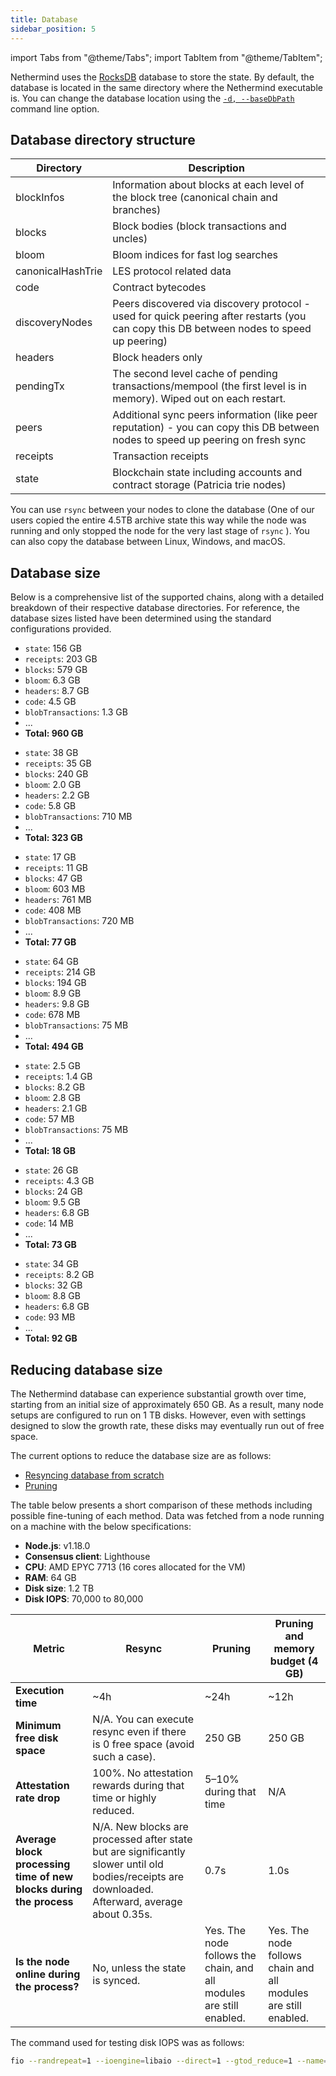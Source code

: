 ```yaml
---
title: Database
sidebar_position: 5
---
```


import Tabs from "@theme/Tabs";
import TabItem from "@theme/TabItem";

Nethermind uses the [RocksDB](https://rocksdb.org) database to store the state. By default, the database is located in the
same directory where the Nethermind executable is. You can change the database location using the [`-d, --baseDbPath`](configuration.md#basic-options) command line option.

## Database directory structure

| Directory         | Description |
| -                 | - |
| blockInfos        | Information about blocks at each level of the block tree (canonical chain and branches) |
| blocks            | Block bodies (block transactions and uncles) |
| bloom             | Bloom indices for fast log searches |
| canonicalHashTrie | LES protocol related data |
| code              | Contract bytecodes |
| discoveryNodes    | Peers discovered via discovery protocol - used for quick peering after restarts (you can copy this DB between nodes to speed up peering) |
| headers           | Block headers only |
| pendingTx         | The second level cache of pending transactions/mempool (the first level is in memory). Wiped out on each restart. |
| peers             | Additional sync peers information (like peer reputation) - you can copy this DB between nodes to speed up peering on fresh sync |
| receipts          | Transaction receipts |
| state             | Blockchain state including accounts and contract storage (Patricia trie nodes) |

You can use `rsync` between your nodes to clone the database (One of our users copied the entire 4.5TB archive state this
way while the node was running and only stopped the node for the very last stage of `rsync` ). You can also copy
the database between Linux, Windows, and macOS.

## Database size

Below is a comprehensive list of the supported chains, along with a detailed breakdown of their respective database directories. For reference, the database sizes listed have been determined using the standard configurations provided.

<!--[start autogen]-->

<Tabs>
<TabItem value="mainnet" label="Mainnet">

- `state`: 156 GB
- `receipts`: 203 GB
- `blocks`: 579 GB
- `bloom`: 6.3 GB
- `headers`: 8.7 GB
- `code`: 4.5 GB
- `blobTransactions`: 1.3 GB
- ...
- **Total: 960 GB**

</TabItem>
<TabItem value="sepolia" label="Sepolia">

- `state`: 38 GB
- `receipts`: 35 GB
- `blocks`: 240 GB
- `bloom`: 2.0 GB
- `headers`: 2.2 GB
- `code`: 5.8 GB
- `blobTransactions`: 710 MB
- ...
- **Total: 323 GB**

</TabItem>
<TabItem value="holesky" label="Holesky">

- `state`: 17 GB
- `receipts`: 11 GB
- `blocks`: 47 GB
- `bloom`: 603 MB
- `headers`: 761 MB
- `code`: 408 MB
- `blobTransactions`: 720 MB
- ...
- **Total: 77 GB**

</TabItem>
<TabItem value="gnosis" label="Gnosis">

- `state`: 64 GB
- `receipts`: 214 GB
- `blocks`: 194 GB
- `bloom`: 8.9 GB
- `headers`: 9.8 GB
- `code`: 678 MB
- `blobTransactions`: 75 MB
- ...
- **Total: 494 GB**

</TabItem>
<TabItem value="chiado" label="Chiado">

- `state`: 2.5 GB
- `receipts`: 1.4 GB
- `blocks`: 8.2 GB
- `bloom`: 2.8 GB
- `headers`: 2.1 GB
- `code`: 57 MB
- `blobTransactions`: 75 MB
- ...
- **Total: 18 GB**

</TabItem>
<TabItem value="energyweb" label="Energyweb">

- `state`: 26 GB
- `receipts`: 4.3 GB
- `blocks`: 24 GB
- `bloom`: 9.5 GB
- `headers`: 6.8 GB
- `code`: 14 MB
- ...
- **Total: 73 GB**

</TabItem>
<TabItem value="volta" label="Volta">

- `state`: 34 GB
- `receipts`: 8.2 GB
- `blocks`: 32 GB
- `bloom`: 8.8 GB
- `headers`: 6.8 GB
- `code`: 93 MB
- ...
- **Total: 92 GB**

</TabItem>
</Tabs>

<!--[end autogen]-->

## Reducing database size

The Nethermind database can experience substantial growth over time, starting from an initial size of approximately 650
GB. As a result, many node setups are configured to run on 1 TB disks. However, even with settings
designed to slow the growth rate, these disks may eventually run out of free space.

The current options to reduce the database size are as follows:

- [Resyncing database from scratch](sync.md#resync-a-node-from-scratch)
- [Pruning](pruning.md)

The table below presents a short comparison of these methods including possible fine-tuning of each method. Data was
fetched from a node running on a machine with the below specifications:

- **Node.js**: v1.18.0
- **Consensus client**: Lighthouse
- **CPU**: AMD EPYC 7713 (16 cores allocated for the VM)
- **RAM**: 64 GB
- **Disk size**: 1.2 TB
- **Disk IOPS**: 70,000 to 80,000

| Metric | Resync | Pruning | Pruning and memory budget (4 GB) |
| - | - | - | - |
| **Execution time** | ~4h | ~24h | ~12h |
| **Minimum free disk space** | N/A. You can execute resync even if there is 0 free space (avoid such a case). | 250 GB | 250 GB |
| **Attestation rate drop** | 100%. No attestation rewards during that time or highly reduced. | 5–10% during that time | N/A |
| **Average block processing time of new blocks during the process** | N/A. New blocks are processed after state but are significantly slower until old bodies/receipts are downloaded. Afterward, average about 0.35s. | 0.7s | 1.0s |
| **Is the node online during the process?** | No, unless the state is synced. | Yes. The node follows the chain, and all modules are still enabled. | Yes. The node follows chain and all modules are still enabled. |

The command used for testing disk IOPS was as follows:

```bash
fio --randrepeat=1 --ioengine=libaio --direct=1 --gtod_reduce=1 --name=test --filename=test --bs=4k --iodepth=64 --size=4G --readwrite=randrw
```
